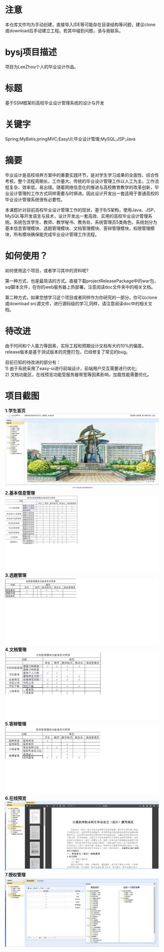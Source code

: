 # 注意
<p>本仓库文件均为手动创建，直接导入IDE等可能存在目录结构等问题，建议clone或download后手动建立工程。若其中碰到问题，请与我联系。</p>

# bysj项目描述
<p>项目为LeeZhou个人的毕业设计作品。</p>

# 标题
基于SSM框架的高校毕业设计管理系统的设计与开发

# 关键字
Spring;MyBatis;pringMVC;EasyUI;毕业设计管理;MySQL;JSP;Java

# 摘要
<p>毕业设计是高校培养方案中的重要实践环节，是对学生学习成果的全面性、综合性考核，整个流程周期长，工作量大。传统的毕业设计管理工作以人工为主，工作流程复杂、效率低，易出错。随着网络信息化的推进与高校教育教学的改革创新，毕业设计管理的工作方式同样需要与时俱进。因此设计开发出一套适用于普通高校的毕业设计管理系统很有必要性。</p>
<p>本课题针对目前高校毕业设计管理工作的现状，基于B/S架构，使用Java、JSP、MySQL等开发语言与技术，设计开发出一套高效、实用的高校毕业设计管理系统。系统包含学生、教师、教学秘书、教务处、系统管理员5类角色，系统划分为基本信息管理模块、选题管理模块、文档管理模块、答辩管理模块，权限管理模块，所有模块确保能完成毕业设计管理工作流程。</p>

# 如何使用？
<p>如何使用这个项目，或者学习其中的资料呢?</p>
<p>第一种方式，也是最简洁的方式。直接下载projectReleasePackage中的war包，sql脚本文件，在你的web服务器上热部署。注意阅读doc文件夹中的相关文档。</p>
<p>第二种方式，如果您想学习这个项目或者同样作为你研究的一部分，你可以clone或download src源文件，进行源码级的学习,同样，请注意阅读doc中的相关文档。</p>

# 待改进
<p>由于时间和个人能力等因素，实际工程和预期设计文档有大约10%的偏差。release版本是基于测试版本的完整打包，已经修复了常见的bug。</p>
<p>目前已知的待改进的部分有： <br>1) 由于系统采用了easy-ui进行前端设计，前端用户交互需要进行优化;<br>2) 文档功能区，在线预览功能受服务器带宽等因素影响，加载性能需要优化。</p>

# 项目截图
**1.学生首页**
![](readmeImgs/学生首页.png)
**2.基本信息管理**
![](readmeImgs/基本信息管理.png)
**3.选题管理**
![](readmeImgs/选题管理.png)
**4.文档管理**
![](readmeImgs/文档管理.png)
**5.答辩管理**
![](readmeImgs/答辩管理.png)
**6.在线预览**
![](readmeImgs/在线预览.png)
**7.授权管理**
![](readmeImgs/授权管理.png)
